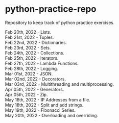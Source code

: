 # python-practice-repo
Repository to keep track of python practice exercises.

Feb 20th, 2022 - Lists. <br />
Feb 21st, 2022 - Tuples. <br />
Feb 22nd, 2022 - Dictionaries. <br />
Feb 23rd, 2022 - Sets. <br />
Feb 24th, 2022 - Collections. <br />
Feb 25th, 2022 - Iterators. <br />
Feb 27th, 2022 - Lambda Functions. <br />
Feb 28th, 2022 - Logging. <br />
Mar 01st, 2022 - JSON. <br />
Mar 02nd, 2022 - Decorators. <br />
Mar 03rd, 2022 - Multithreading and multiprocessing. <br />
Apr 05th, 2022 - Generators. <br />
Apr 05th, 2022 - Zip. <br />
May 18th, 2022 - IP Addresses from a file. <br />
May 18th, 2022 - Split and add strings. <br />
May 19th, 2022 - Fibonacci Series. <br />
May 20th, 2022 - Overloading and overriding. <br />